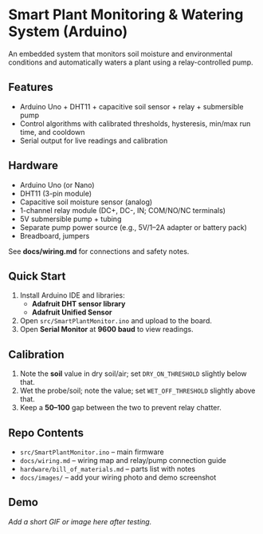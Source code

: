 # Smart Plant Monitoring & Watering System (Arduino)

An embedded system that monitors soil moisture and environmental conditions and automatically waters a plant using a relay-controlled pump.

## Features
- Arduino Uno + DHT11 + capacitive soil sensor + relay + submersible pump
- Control algorithms with calibrated thresholds, hysteresis, min/max run time, and cooldown
- Serial output for live readings and calibration

## Hardware
- Arduino Uno (or Nano)
- DHT11 (3-pin module)
- Capacitive soil moisture sensor (analog)
- 1-channel relay module (DC+, DC-, IN; COM/NO/NC terminals)
- 5V submersible pump + tubing
- Separate pump power source (e.g., 5V/1–2A adapter or battery pack)
- Breadboard, jumpers

See **docs/wiring.md** for connections and safety notes.

## Quick Start
1. Install Arduino IDE and libraries:
   - **Adafruit DHT sensor library**
   - **Adafruit Unified Sensor**
2. Open `src/SmartPlantMonitor.ino` and upload to the board.
3. Open **Serial Monitor** at **9600 baud** to view readings.

## Calibration
1. Note the **soil** value in dry soil/air; set `DRY_ON_THRESHOLD` slightly below that.
2. Wet the probe/soil; note the value; set `WET_OFF_THRESHOLD` slightly above that.
3. Keep a **50–100** gap between the two to prevent relay chatter.

## Repo Contents
- `src/SmartPlantMonitor.ino` – main firmware
- `docs/wiring.md` – wiring map and relay/pump connection guide
- `hardware/bill_of_materials.md` – parts list with notes
- `docs/images/` – add your wiring photo and demo screenshot

## Demo
_Add a short GIF or image here after testing._
